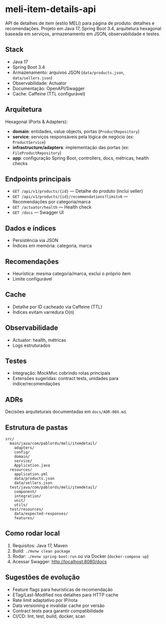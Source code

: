 # meli-item-details-api

API de detalhes de item (estilo MELI) para página de produto: detalhes e recomendações. Projeto em Java 17, Spring Boot 3.4, arquitetura hexagonal baseada em serviços, armazenamento em JSON, observabilidade e testes.

## Stack
- Java 17
- Spring Boot 3.4
- Armazenamento: arquivos JSON (`data/products.json`, `data/sellers.json`)
- Observabilidade: Actuator
- Documentação: OpenAPI/Swagger
- Cache: Caffeine (TTL configurável)

## Arquitetura
Hexagonal (Ports & Adapters):
- **domain**: entidades, value objects, portas (`ProductRepository`)
- **service**: serviços responsáveis pela lógica de negócio (ex: `ProductService`)
- **infrastructure/adapters**: implementação das portas (ex: `FileProductRepository`)
- **app**: configuração Spring Boot, controllers, docs, métricas, health checks

## Endpoints principais
- `GET /api/v1/products/{id}` — Detalhe do produto (inclui seller)
- `GET /api/v1/products/{id}/recommendations?limit=6` — Recomendações por categoria/marca
- `GET /actuator/health` — Health check
- `GET /docs` — Swagger UI

## Dados e índices
- Persistência via JSON
- Índices em memória: categoria, marca

## Recomendações
- Heurística: mesma categoria/marca, exclui o próprio item
- Limite configurável

## Cache
- Detalhe por ID cacheado via Caffeine (TTL)
- Índices evitam varredura O(n)

## Observabilidade
- Actuator: health, métricas
- Logs estruturados

## Testes
- Integração: MockMvc cobrindo rotas principais
- Extensões sugeridas: contract tests, unidades para índice/recomendações

## ADRs
Decisões arquiteturais documentadas em `docs/ADR-00X.md`.

## Estrutura de pastas
```
src/
  main/java/com/pablords/meli/itemdetail/
    adapters/
    config/
    domain/
    service/
    Application.java
  resources/
    application.yml
    data/products.json
    data/sellers.json
  test/java/com/pablords/meli/itemdetail/
    component/
    integration/
    unit/
    utils/
  test/resources/
    data/expected-responses/
    features/
```

## Como rodar local
1. Requisitos: Java 17, Maven
2. Build: `./mvnw clean package`
3. Rodar: `./mvnw spring-boot:run` ou via Docker (`docker-compose up`)
4. Acessar Swagger: [http://localhost:8080/docs](http://localhost:8080/docs)

## Sugestões de evolução
- Feature flags para heurísticas de recomendação
- ETag/Last-Modified nos detalhes para HTTP cache
- Rate limit adaptativo por IP/rota
- Data versioning e invalidar cache por versão
- Contract tests para garantir compatibilidade
- CI/CD: lint, test, build, docker, scan


